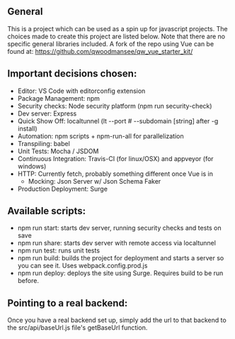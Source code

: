 ## General
  This is a project which can be used as a spin up for javascript projects. The choices made to create this project are listed below. Note that there are no specific general libraries included. A fork of the repo using Vue can be found at: https://github.com/qwoodmansee/qw_vue_starter_kit/

## Important decisions chosen:
  - Editor: VS Code with editorconfig extension
  - Package Management: npm
  - Security checks: Node security platform (npm run security-check)
  - Dev server: Express
  - Quick Show Off: localtunnel (lt --port # --subdomain [string] after -g install)
  - Automation: npm scripts + npm-run-all for parallelization 
  - Transpiling: babel
  - Unit Tests: Mocha / JSDOM
  - Continuous Integration: Travis-CI (for linux/OSX) and appveyor (for windows)
  - HTTP: Currently fetch, probably something different once Vue is in
    - Mocking: Json Server w/ Json Schema Faker
  - Production Deployment: Surge
  

## Available scripts:
  - npm run start: starts dev server, running security checks and tests on save
  - npm run share: starts dev server with remote access via localtunnel
  - npm run test: runs unit tests
  - npm run build: builds the project for deployment and starts a server so you can see it. Uses webpack.config.prod.js
  - npm run deploy: deploys the site using Surge. Requires build to be run before.


## Pointing to a real backend:
  Once you have a real backend set up, simply add the url to that backend to the src/api/baseUrl.js file's getBaseUrl function.
